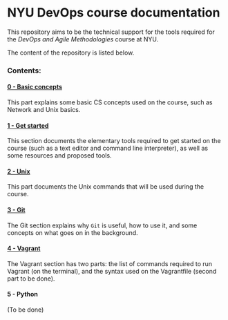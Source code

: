 # NYU DevOps course documentation

This repository aims to be the technical support for the tools required for the *DevOps and Agile Methodologies* course at NYU.

The content of the repository is listed below.


### Contents:

#### [0 - Basic concepts](0-basic-concepts/README.md)
This part explains some basic CS concepts used on the course, such as Network and Unix basics.

#### [1 - Get started](1-get-started/README.md)
This section documents the elementary tools required to get started on the course (such as a text editor and command line interpreter), as well as some resources and proposed tools.

#### [2 - Unix](2-unix/README.md)
This part documents the Unix commands that will be used during the course.

#### [3 - Git](3-git/README.md)
The Git section explains why `Git` is useful, how to use it, and some concepts on what goes on in the background.

#### [4 - Vagrant](4-vagrant/README.md)
The Vagrant section has two parts: the list of commands required to run Vagrant (on the terminal), and the syntax used on the Vagrantfile (second part to be done).

#### 5 - Python

(To be done)
